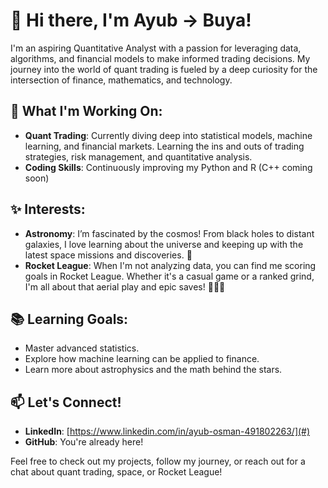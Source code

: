 # 👋 Hi there, I'm Ayub -> Buya!

I'm an aspiring Quantitative Analyst with a passion for leveraging data, algorithms, and financial models to make informed trading decisions. My journey into the world of quant trading is fueled by a deep curiosity for the intersection of finance, mathematics, and technology. 

## 🚀 What I'm Working On:
- **Quant Trading**: Currently diving deep into statistical models, machine learning, and financial markets. Learning the ins and outs of trading strategies, risk management, and quantitative analysis.
- **Coding Skills**: Continuously improving my Python and R (C++ coming soon)

## ✨ Interests:
- **Astronomy**: I’m fascinated by the cosmos! From black holes to distant galaxies, I love learning about the universe and keeping up with the latest space missions and discoveries. 🌌
- **Rocket League**: When I'm not analyzing data, you can find me scoring goals in Rocket League. Whether it's a casual game or a ranked grind, I'm all about that aerial play and epic saves! 🥅🚗💨

## 📚 Learning Goals:
- Master advanced statistics.
- Explore how machine learning can be applied to finance.
- Learn more about astrophysics and the math behind the stars.

## 📫 Let's Connect!
- **LinkedIn**: [https://www.linkedin.com/in/ayub-osman-491802263/](#)
- **GitHub**: You're already here!

Feel free to check out my projects, follow my journey, or reach out for a chat about quant trading, space, or Rocket League!
